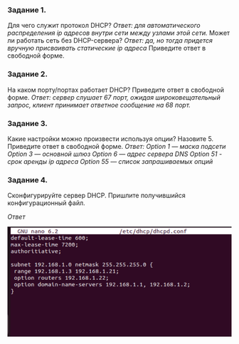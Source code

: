 ### Задание 1.
Для чего служит протокол DHCP?
*Ответ: для автоматического распределения ip адресов внутри сети между узлами этой сети.*
Может ли работать сеть без DHCP-сервера?
*Ответ: да, но тогда придется вручную присваивать статические ip адреса*
Приведите ответ в свободной форме.

### Задание 2.
На каком порту/портах работает DHCP?
Приведите ответ в свободной форме.
*Ответ: сервер слушает 67 порт, ожидая широковещательный запрос, клиент принимает ответное сообщение на 68 порт.*

### Задание 3.
Какие настройки можно произвести используя опции?
Назовите 5.
Приведите ответ в свободной форме.
*Ответ:*
*Option 1 — маска подсети
Option 3 — основной шлюз
Option 6 — адрес сервера DNS
Option 51 - срок аренды ip адреса
Option 55 — список запрашиваемых опций*

### Задание 4.
Сконфигурируйте сервер DHCP.
Пришлите получившийся конфигурационный файл.

*Ответ*

![config](pics/4_10_1.png)
